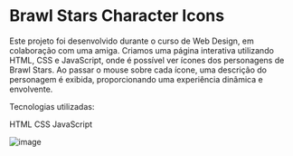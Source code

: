 # Brawl Stars Character Icons

Este projeto foi desenvolvido durante o curso de Web Design, em colaboração com uma amiga. Criamos uma página interativa utilizando HTML, CSS e JavaScript, onde é possível ver ícones dos personagens de Brawl Stars. Ao passar o mouse sobre cada ícone, uma descrição do personagem é exibida, proporcionando uma experiência dinâmica e envolvente.

Tecnologias utilizadas:

HTML
CSS
JavaScript

![image](https://github.com/beatrizveloso/brawl-stars-icons/assets/156534028/d76071fb-a21b-4aef-b63e-28ea64b2bab8)
